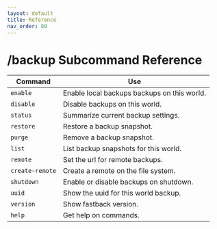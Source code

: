 ```yaml
---
layout: default
title: Reference
nav_order: 80
---
```


# /backup Subcommand Reference


Command            | Use
------------------ | ---
`enable`           | Enable local backups backups on this world.
`disable`          | Disable backups on this world.
`status`           | Summarize current backup settings.
`restore`          | Restore a backup snapshot.
`purge`            | Remove a backup snapshot.
`list`             | List backup snapshots for this world.
`remote`           | Set the url for remote backups.
`create-remote`    | Create a remote on the file system.
`shutdown`         | Enable or disable backups on shutdown.
`uuid`             | Show the uuid for this world backup.
`version`          | Show fastback version.
`help`             | Get help on commands.